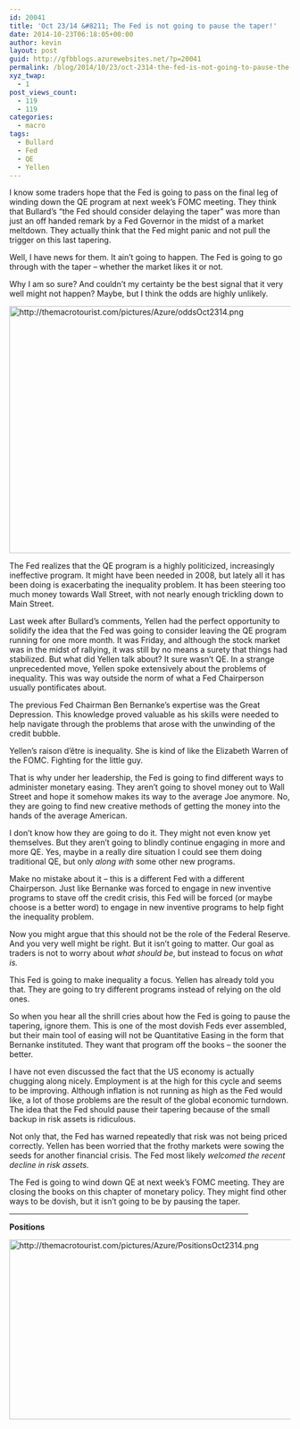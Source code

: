 ```yaml
---
id: 20041
title: 'Oct 23/14 &#8211; The Fed is not going to pause the taper!'
date: 2014-10-23T06:18:05+00:00
author: kevin
layout: post
guid: http://gfbblogs.azurewebsites.net/?p=20041
permalink: /blog/2014/10/23/oct-2314-the-fed-is-not-going-to-pause-the-taper/
xyz_twap:
  - 1
post_views_count:
  - 119
  - 119
categories:
  - macro
tags:
  - Bullard
  - Fed
  - QE
  - Yellen
---
```

I know some traders hope that the Fed is going to pass on the final leg of winding down the QE program at next week&#8217;s FOMC meeting. They think that Bullard&#8217;s &#8220;the Fed should consider delaying the taper&#8221; was more than just an off handed remark by a Fed Governor in the midst of a market meltdown. They actually think that the Fed might panic and not pull the trigger on this last tapering. 

Well, I have news for them. It ain&#8217;t going to happen. The Fed is going to go through with the taper &#8211; whether the market likes it or not. 

Why I am so sure? And couldn&#8217;t my certainty be the best signal that it very well might not happen? Maybe, but I think the odds are highly unlikely.


  <img src="http://themacrotourist.com/pictures/Azure/oddsOct2314.png" style="margin:30px atuo;display:block;" alt="http://themacrotourist.com/pictures/Azure/oddsOct2314.png" width="600" height="442">

The Fed realizes that the QE program is a highly politicized, increasingly ineffective program. It might have been needed in 2008, but lately all it has been doing is exacerbating the inequality problem. It has been steering too much money towards Wall Street, with not nearly enough trickling down to Main Street.

Last week after Bullard&#8217;s comments, Yellen had the perfect opportunity to solidify the idea that the Fed was going to consider leaving the QE program running for one more month. It was Friday, and although the stock market was in the midst of rallying, it was still by no means a surety that things had stabilized. But what did Yellen talk about? It sure wasn&#8217;t QE. In a strange unprecedented move, Yellen spoke extensively about the problems of inequality. This was way outside the norm of what a Fed Chairperson usually pontificates about. 

The previous Fed Chairman Ben Bernanke&#8217;s expertise was the Great Depression. This knowledge proved valuable as his skills were needed to help navigate through the problems that arose with the unwinding of the credit bubble. 

Yellen&#8217;s raison d&#8217;être is inequality. She is kind of like the Elizabeth Warren of the FOMC. Fighting for the little guy. 

That is why under her leadership, the Fed is going to find different ways to administer monetary easing. They aren&#8217;t going to shovel money out to Wall Street and hope it somehow makes its way to the average Joe anymore. No, they are going to find new creative methods of getting the money into the hands of the average American. 

I don&#8217;t know how they are going to do it. They might not even know yet themselves. But they aren&#8217;t going to blindly continue engaging in more and more QE. Yes, maybe in a really dire situation I could see them doing traditional QE, but only _along with_ some other new programs. 

Make no mistake about it &#8211; this is a different Fed with a different Chairperson. Just like Bernanke was forced to engage in new inventive programs to stave off the credit crisis, this Fed will be forced (or maybe choose is a better word) to engage in new inventive programs to help fight the inequality problem. 

Now you might argue that this should not be the role of the Federal Reserve. And you very well might be right. But it isn&#8217;t going to matter. Our goal as traders is not to worry about _what should be_, but instead to focus on _what is._ 

This Fed is going to make inequality a focus. Yellen has already told you that. They are going to try different programs instead of relying on the old ones. 

So when you hear all the shrill cries about how the Fed is going to pause the tapering, ignore them. This is one of the most dovish Feds ever assembled, but their main tool of easing will not be Quantitative Easing in the form that Bernanke instituted. They want that program off the books &#8211; the sooner the better. 

I have not even discussed the fact that the US economy is actually chugging along nicely. Employment is at the high for this cycle and seems to be improving. Although inflation is not running as high as the Fed would like, a lot of those problems are the result of the global economic turndown. The idea that the Fed should pause their tapering because of the small backup in risk assets is ridiculous. 

Not only that, the Fed has warned repeatedly that risk was not being priced correctly. Yellen has been worried that the frothy markets were sowing the seeds for another financial crisis. The Fed most likely _welcomed the recent decline in risk assets._ 

The Fed is going to wind down QE at next week&#8217;s FOMC meeting. They are closing the books on this chapter of monetary policy. They might find other ways to be dovish, but it isn&#8217;t going to be by pausing the taper.

<hr size="3" width="85%" />

**Positions**


  <img src="http://themacrotourist.com/pictures/Azure/PositionsOct2314.png" style="margin:30px atuo;display:block;" alt="http://themacrotourist.com/pictures/Azure/PositionsOct2314.png" width="600" height="322"></p>